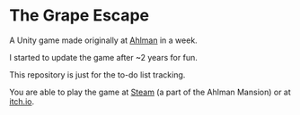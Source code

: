 # The Grape Escape
A Unity game made originally at [Ahlman](https://ahlmanedu.fi/koulutushaku/peliohjelmoinnin-linja/) in a week.

I started to update the game after ~2 years for fun.

This repository is just for the to-do list tracking.

You are able to play the game at [Steam](https://store.steampowered.com/app/1252020/Ahlman_Mansion_2020/) (a part of the Ahlman Mansion) or at [itch.io](https://catskissat.itch.io/the-grape-escape).
